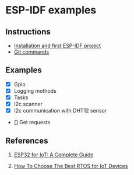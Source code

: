 # ESP-IDF examples

## Instructions

* [Installation and first ESP-IDF project](README-platformio.md)
* [Git commands](README-useful-git-commands.md)

## Examples

- [x] Gpio
- [x] Logging mothods
- [x] Tasks
- [x] I2c scanner
- [x] I2c communication with DHT12 sensor
- [] Get requests

## References

1. [ESP32 for IoT: A Complete Guide](https://www.nabto.com/guide-to-iot-esp-32/)

2. [How To Choose The Best RTOS for IoT Devices](https://www.nabto.com/how-to-choose-best-rtos-for-iot/)
